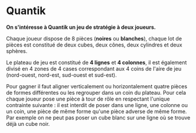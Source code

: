 # Quantik

**On s'intéresse à Quantik un jeu de stratégie à deux joueurs.**

Chaque joueur dispose de 8 pièces (**noires** ou **blanches**), chaque lot de pièces est constitué de deux cubes, deux cônes, deux cylindres et deux sphères.

Le plateau de jeu est constitué de **4 lignes** et **4 colonnes**, il est également divisé en 4 zones de 4 cases correspondant aux 4 coins de l'aire de jeu (nord-ouest, nord-est, sud-ouest et sud-est).

Pour gagner il faut aligner verticalement ou horizontalement quatre pièces de formes différentes ou les regrouper dans un coin du plateau. Pour cela chaque joueur pose une pièce à tour de rôle en respectant l'unique contrainte suivante : il est interdit de poser dans une ligne, une colonne ou un coin, une pièce de même forme qu'une pièce adverse de même forme. Par exemple on ne peut pas poser un cube blanc sur une ligne où se trouve déjà un cube noir.
